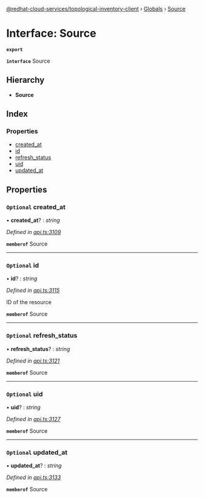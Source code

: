 [@redhat-cloud-services/topological-inventory-client](../README.md) › [Globals](../globals.md) › [Source](source.md)

# Interface: Source

**`export`** 

**`interface`** Source

## Hierarchy

* **Source**

## Index

### Properties

* [created_at](source.md#optional-created_at)
* [id](source.md#optional-id)
* [refresh_status](source.md#optional-refresh_status)
* [uid](source.md#optional-uid)
* [updated_at](source.md#optional-updated_at)

## Properties

### `Optional` created_at

• **created_at**? : *string*

*Defined in [api.ts:3109](https://github.com/RedHatInsights/javascript-clients/blob/master/packages/topological-inventory/api.ts#L3109)*

**`memberof`** Source

___

### `Optional` id

• **id**? : *string*

*Defined in [api.ts:3115](https://github.com/RedHatInsights/javascript-clients/blob/master/packages/topological-inventory/api.ts#L3115)*

ID of the resource

**`memberof`** Source

___

### `Optional` refresh_status

• **refresh_status**? : *string*

*Defined in [api.ts:3121](https://github.com/RedHatInsights/javascript-clients/blob/master/packages/topological-inventory/api.ts#L3121)*

**`memberof`** Source

___

### `Optional` uid

• **uid**? : *string*

*Defined in [api.ts:3127](https://github.com/RedHatInsights/javascript-clients/blob/master/packages/topological-inventory/api.ts#L3127)*

**`memberof`** Source

___

### `Optional` updated_at

• **updated_at**? : *string*

*Defined in [api.ts:3133](https://github.com/RedHatInsights/javascript-clients/blob/master/packages/topological-inventory/api.ts#L3133)*

**`memberof`** Source
